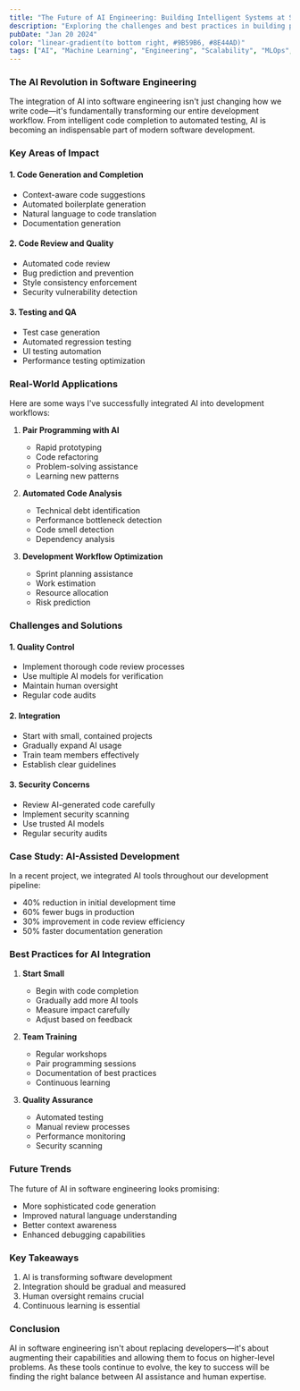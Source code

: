 ```yaml
---
title: "The Future of AI Engineering: Building Intelligent Systems at Scale"
description: "Exploring the challenges and best practices in building production-ready AI systems that can scale effectively."
pubDate: "Jan 20 2024"
color: "linear-gradient(to bottom right, #9B59B6, #8E44AD)"
tags: ["AI", "Machine Learning", "Engineering", "Scalability", "MLOps", "Production Systems"]
---
```


### The AI Revolution in Software Engineering

The integration of AI into software engineering isn't just changing how we write code—it's fundamentally transforming our entire development workflow. From intelligent code completion to automated testing, AI is becoming an indispensable part of modern software development.

### Key Areas of Impact

#### 1. Code Generation and Completion
- Context-aware code suggestions
- Automated boilerplate generation
- Natural language to code translation
- Documentation generation

#### 2. Code Review and Quality
- Automated code review
- Bug prediction and prevention
- Style consistency enforcement
- Security vulnerability detection

#### 3. Testing and QA
- Test case generation
- Automated regression testing
- UI testing automation
- Performance testing optimization

### Real-World Applications

Here are some ways I've successfully integrated AI into development workflows:

1. **Pair Programming with AI**
   - Rapid prototyping
   - Code refactoring
   - Problem-solving assistance
   - Learning new patterns

2. **Automated Code Analysis**
   - Technical debt identification
   - Performance bottleneck detection
   - Code smell detection
   - Dependency analysis

3. **Development Workflow Optimization**
   - Sprint planning assistance
   - Work estimation
   - Resource allocation
   - Risk prediction

### Challenges and Solutions

#### 1. Quality Control
- Implement thorough code review processes
- Use multiple AI models for verification
- Maintain human oversight
- Regular code audits

#### 2. Integration
- Start with small, contained projects
- Gradually expand AI usage
- Train team members effectively
- Establish clear guidelines

#### 3. Security Concerns
- Review AI-generated code carefully
- Implement security scanning
- Use trusted AI models
- Regular security audits

### Case Study: AI-Assisted Development

In a recent project, we integrated AI tools throughout our development pipeline:
- 40% reduction in initial development time
- 60% fewer bugs in production
- 30% improvement in code review efficiency
- 50% faster documentation generation

### Best Practices for AI Integration

1. **Start Small**
   - Begin with code completion
   - Gradually add more AI tools
   - Measure impact carefully
   - Adjust based on feedback

2. **Team Training**
   - Regular workshops
   - Pair programming sessions
   - Documentation of best practices
   - Continuous learning

3. **Quality Assurance**
   - Automated testing
   - Manual review processes
   - Performance monitoring
   - Security scanning

### Future Trends

The future of AI in software engineering looks promising:
- More sophisticated code generation
- Improved natural language understanding
- Better context awareness
- Enhanced debugging capabilities

### Key Takeaways

1. AI is transforming software development
2. Integration should be gradual and measured
3. Human oversight remains crucial
4. Continuous learning is essential

### Conclusion

AI in software engineering isn't about replacing developers—it's about augmenting their capabilities and allowing them to focus on higher-level problems. As these tools continue to evolve, the key to success will be finding the right balance between AI assistance and human expertise.
